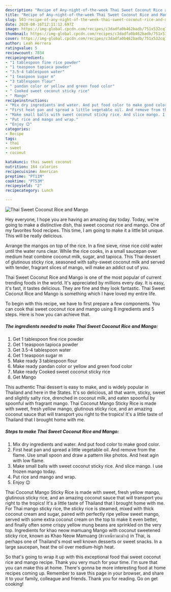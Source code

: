 ```yaml
---
description: "Recipe of Any-night-of-the-week Thai Sweet Coconut Rice and Mango"
title: "Recipe of Any-night-of-the-week Thai Sweet Coconut Rice and Mango"
slug: 503-recipe-of-any-night-of-the-week-thai-sweet-coconut-rice-and-mango
date: 2020-08-16T12:11:12.697Z
image: https://img-global.cpcdn.com/recipes/c3dadfa0b462badb/751x532cq70/thai-sweet-coconut-rice-and-mango-recipe-main-photo.jpg
thumbnail: https://img-global.cpcdn.com/recipes/c3dadfa0b462badb/751x532cq70/thai-sweet-coconut-rice-and-mango-recipe-main-photo.jpg
cover: https://img-global.cpcdn.com/recipes/c3dadfa0b462badb/751x532cq70/thai-sweet-coconut-rice-and-mango-recipe-main-photo.jpg
author: Leah Herrera
ratingvalue: 5
reviewcount: 7834
recipeingredient:
- "1 tablespoon fine rice powder"
- "1 teaspoon tapioca powder"
- "3.5-4 tablespoon water"
- "1 teaspoon sugar m"
- "3 tablespoon flour"
- " pandan color or yellow and green food color"
- " Cooked sweet coconut sticky rice"
- " Mango"
recipeinstructions:
- "Mix dry ingredients and water. And put food color to make good color."
- "First heat pan and spread a little vegetable oil. And remove from the flame. Use small spoon and draw a pattern like photos. And heat agin with low flame."
- "Make small balls with sweet coconut sticky rice. And slice mango. I use frozen mango today."
- "Put rice and mango and wrap."
- "Enjoy 😉"
categories:
- Recipe
tags:
- thai
- sweet
- coconut

katakunci: thai sweet coconut 
nutrition: 164 calories
recipecuisine: American
preptime: "PT11M"
cooktime: "PT53M"
recipeyield: "2"
recipecategory: Lunch

---
```



![Thai Sweet Coconut Rice and Mango](https://img-global.cpcdn.com/recipes/c3dadfa0b462badb/751x532cq70/thai-sweet-coconut-rice-and-mango-recipe-main-photo.jpg)

Hey everyone, I hope you are having an amazing day today. Today, we're going to make a distinctive dish, thai sweet coconut rice and mango. One of my favorites food recipes. This time, I am going to make it a little bit unique. This will be really delicious.

Arrange the mangos on top of the rice. In a fine sieve, rinse rice cold water until the water runs clear. While the rice cooks, in a small saucepan over medium heat combine coconut milk, sugar, and tapioca. This Thai dessert of glutinous sticky rice, seasoned with salty-sweet coconut milk and served with tender, fragrant slices of mango, will make an addict out of you.

Thai Sweet Coconut Rice and Mango is one of the most popular of current trending foods in the world. It's appreciated by millions every day. It is easy, it's fast, it tastes delicious. They are fine and they look fantastic. Thai Sweet Coconut Rice and Mango is something which I have loved my entire life.


To begin with this recipe, we have to first prepare a few components. You can cook thai sweet coconut rice and mango using 8 ingredients and 5 steps. Here is how you can achieve that.

<!--inarticleads1-->

##### The ingredients needed to make Thai Sweet Coconut Rice and Mango:

1. Get 1 tablespoon fine rice powder
1. Get 1 teaspoon tapioca powder
1. Get 3.5-4 tablespoon water
1. Get 1 teaspoon sugar m
1. Make ready 3 tablespoon flour
1. Make ready  pandan color or yellow and green food color
1. Make ready  Cooked sweet coconut sticky rice
1. Get  Mango


This authentic Thai dessert is easy to make, and is widely popular in Thailand and here in the States. It&#39;s so delicious, all that warm, sticky, sweet and slightly salty rice, drenched in coconut milk, and eaten spoonful by spoonful with fragrant mango. Thai Coconut Mango Sticky Rice is made with sweet, fresh yellow mango, glutinous sticky rice, and an amazing coconut sauce that will transport you right to the tropics! It&#39;s a little taste of Thailand that I brought home with me. 

<!--inarticleads2-->

##### Steps to make Thai Sweet Coconut Rice and Mango:

1. Mix dry ingredients and water. And put food color to make good color.
1. First heat pan and spread a little vegetable oil. And remove from the flame. Use small spoon and draw a pattern like photos. And heat agin with low flame.
1. Make small balls with sweet coconut sticky rice. And slice mango. I use frozen mango today.
1. Put rice and mango and wrap.
1. Enjoy 😉


Thai Coconut Mango Sticky Rice is made with sweet, fresh yellow mango, glutinous sticky rice, and an amazing coconut sauce that will transport you right to the tropics! It&#39;s a little taste of Thailand that I brought home with me. For Thai mango sticky rice, the sticky rice is steamed, mixed with thick coconut cream and sugar, paired with perfectly ripe yellow sweet mango, served with some extra coconut cream on the top to make it even better, and finally often some crispy yellow mung beans are sprinkled on the very top. Ingredients for khao neow mamuang Mango with coconut sweetened sticky rice, known as Khao Neow Mamuang (ข้าวเหนียวมะม่วง) in Thai, is perhaps one of Thailand&#39;s most well known desserts or sweet snacks. In a large saucepan, heat the oil over medium-high heat. 

So that's going to wrap it up with this exceptional food thai sweet coconut rice and mango recipe. Thank you very much for your time. I'm sure that you can make this at home. There's gonna be more interesting food at home recipes coming up. Remember to save this page in your browser, and share it to your family, colleague and friends. Thank you for reading. Go on get cooking!
